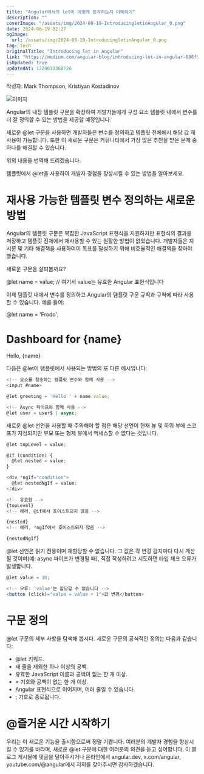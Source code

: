 ```yaml
---
title: "Angular에서의 let이 어떻게 동작하는지 이해하기"
description: ""
coverImage: "/assets/img/2024-08-19-IntroducingletinAngular_0.png"
date: 2024-08-19 02:27
ogImage:
  url: /assets/img/2024-08-19-IntroducingletinAngular_0.png
tag: Tech
originalTitle: "Introducing let in Angular"
link: "https://medium.com/angular-blog/introducing-let-in-angular-686f9f383f0f"
isUpdated: true
updatedAt: 1724033368726
---
```


작성자: Mark Thompson, Kristiyan Kostadinov

![이미지](/assets/img/2024-08-19-IntroducingletinAngular_0.png)

Angular의 내장 템플릿 구문을 확장하여 개발자들에게 구성 요소 템플릿 내에서 변수를 더 잘 정의할 수 있는 방법을 제공할 예정입니다.

새로운 @let 구문을 사용하면 개발자들은 변수를 정의하고 템플릿 전체에서 해당 값 재사용이 가능합니다. 또한 이 새로운 구문은 커뮤니티에서 가장 많은 추천을 받은 문제 중 하나를 해결할 수 있습니다.

<div class="content-ad"></div>

위의 내용을 번역해 드리겠습니다.

템플릿에서 @let을 사용하여 개발자 경험을 향상시킬 수 있는 방법을 알아보세요.

# 재사용 가능한 템플릿 변수 정의하는 새로운 방법

Angular의 템플릿 구문은 복잡한 JavaScript 표현식을 지원하지만 표현식의 결과를 저장하고 템플릿 전체에서 재사용할 수 있는 원활한 방법이 없었습니다. 개발자들은 지시문 및 기타 해결책을 사용하여이 목표를 달성하기 위해 비효율적인 해결책을 찾아야 했습니다.

새로운 구문을 살펴볼까요?

<div class="content-ad"></div>

@let name = value; // 여기서 value는 유효한 Angular 표현식입니다

이제 템플릿 내에서 변수를 정의하고 Angular의 템플릿 구문 규칙과 규칙에 따라 사용할 수 있습니다. 예를 들어:

@let name = 'Frodo';

<h1>Dashboard for {name}</h1>
Hello, {name}

다음은 @let이 템플릿에서 사용되는 방법의 또 다른 예시입니다:

<div class="content-ad"></div>

```js
<!-- 요소를 참조하는 템플릿 변수와 함께 사용 -->
<input #name>

@let greeting = 'Hello ' + name.value;

<!-- Async 파이프와 함께 사용 -->
@let user = user$ | async;
```

새로운 @let 선언을 사용할 때 주의해야 할 점은 해당 선언이 현재 뷰 및 하위 뷰에 스코프가 지정되지만 부모 또는 형제 뷰에서 액세스할 수 없다는 것입니다.

```js
@let topLevel = value;

@if (condition) {
  @let nested = value;
}

<div *ngIf="condition">
  @let nestedNgIf = value;
</div>

<!-- 유효함 -->
{topLevel}
<!-- 에러, @if에서 호이스트되지 않음 -->

{nested}
<!-- 에러, *ngIf에서 호이스트되지 않음 -->

{nestedNgIf}
```

@let 선언은 읽기 전용이며 재할당할 수 없습니다. 그 값은 각 변경 감지마다 다시 계산될 것이며(예: async 파이프가 변경될 때), 직접 작성하려고 시도하면 타입 체크 오류가 발생합니다.

<div class="content-ad"></div>

```js
@let value = 10;

<!-- 오류: 'value'는 할당할 수 없습니다 -->
<button (click)="value = value + 1">값 변경</button>
```

# 구문 정의

@let 구문의 세부 사항을 탐색해 봅시다. 새로운 구문의 공식적인 정의는 다음과 같습니다:

- @let 키워드.
- 새 줄을 제외한 하나 이상의 공백.
- 유효한 JavaScript 이름과 공백이 없는 한 개 이상.
- = 기호와 공백이 없는 한 개 이상.
- Angular 표현식으로 이어지며, 여러 줄일 수 있습니다.
- ; 기호로 종료됩니다.

<div class="content-ad"></div>

# @즐거운 시간 시작하기

우리는 이 새로운 기능을 출시함으로써 정말 기쁩니다. 여러분의 개발자 경험을 향상시킬 수 있기를 바라며, 새로운 @let 구문에 대한 여러분의 의견을 듣고 싶어합니다. 이 블로그 게시물에 댓글을 달아주시거나 온라인에서 angular.dev, x.com/angular, youtube.com/@angular에서 저희를 찾아주시면 감사하겠습니다.
